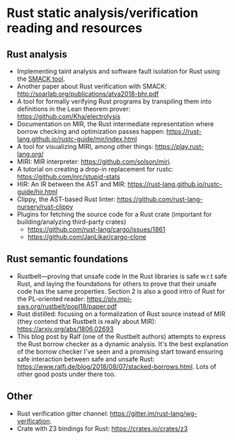 # Rust static analysis/verification reading and resources


## Rust analysis

* Implementing taint analysis and software fault isolation for Rust 
using the [SMACK tool](https://www.ics.uci.edu/~aburtsev/doc/crust-hotos17.pdf).
* Another paper about Rust verification with SMACK: http://soarlab.org/publications/atva2018-bhr.pdf
* A tool for formally verifying Rust programs by transpiling them into definitions in the Lean theorem
 prover: https://github.com/Kha/electrolysis
* Documentation on MIR, the Rust intermediate representation where borrow checking and optimization passes 
happen: https://rust-lang.github.io/rustc-guide/mir/index.html
* A tool for visualizing MIRI, among other things: https://play.rust-lang.org/
* MIRI: MIR interpreter: https://github.com/solson/miri.
* A tutorial on creating a drop-in replacement for rustc: https://github.com/nrc/stupid-stats
* HIR: An IR between the AST and MIR: https://rust-lang.github.io/rustc-guide/hir.html
* Clippy, the AST-based Rust linter: https://github.com/rust-lang-nursery/rust-clippy
* Plugins for fetching the source code for a Rust crate (important for building/analyzing third-party crates)
    * https://github.com/rust-lang/cargo/issues/1861
    * https://github.com/JanLikar/cargo-clone

## Rust semantic foundations

* Rustbelt—proving that unsafe code in the Rust libraries is safe w.r.t safe Rust, and laying the foundations for 
others to prove that their unsafe code has the same properties. Section 2 is also a good intro of Rust for the 
PL-oriented reader: https://plv.mpi-sws.org/rustbelt/popl18/paper.pdf
* Rust distilled: focusing on a formalization of Rust source instead of MIR (they contend that Rustbelt is really about
MIR): https://arxiv.org/abs/1806.02693
* This blog post by Ralf (one of the Rustbelt authors) attempts to express the Rust borrow checker as a dynamic 
analysis. It's the best explanation of the borrow checker I've seen and a promising start toward ensuring safe 
interaction between safe and unsafe Rust: https://www.ralfj.de/blog/2018/08/07/stacked-borrows.html. Lots of other 
good posts under there too.

## Other

* Rust verification gitter channel: https://gitter.im/rust-lang/wg-verification.
* Crate with Z3 bindings for Rust: https://crates.io/crates/z3

